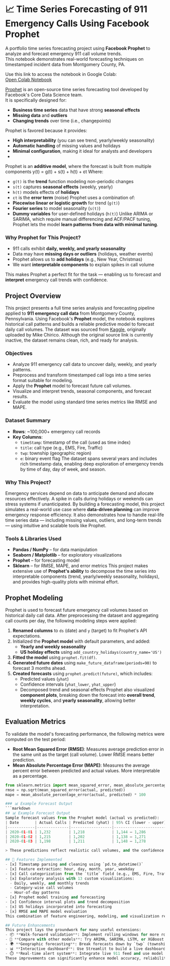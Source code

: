 # 📈 Time Series Forecasting of 911 Emergency Calls Using Facebook Prophet

A portfolio time series forecasting project using **Facebook Prophet** to analyze and forecast emergency 911 call volume trends.  
This notebook demonstrates real-world forecasting techniques on timestamped incident data from Montgomery County, PA.

Use this link to access the notebook in Google Colab:  
[Open Colab Notebook](https://github.com/yourusername/911-call-forecasting-prophet/blob/main/annotated_911_prophet_notebook.ipynb)

[Prophet](https://facebook.github.io/prophet/) is an open-source time series forecasting tool developed by Facebook's Core Data Science team.  
It is specifically designed for:

- **Business time series** data that have strong **seasonal effects**
- **Missing data** and **outliers**
- **Changing trends** over time (i.e., changepoints)

Prophet is favored because it provides:
- **High interpretability** (you can see trend, yearly/weekly seasonality)
- **Automatic handling** of missing values and holidays
- **Minimal configuration**, making it ideal for analysts and developers
- 
Prophet is an **additive model**, where the forecast is built from multiple components y(t) = g(t) + s(t) + h(t) + εt
Where:
- `g(t)` is the **trend** function modeling non-periodic changes
- `s(t)` captures **seasonal effects** (weekly, yearly)
- `h(t)` models effects of **holidays**
- `εt` is the **error term** (noise)
Prophet uses a combination of:
- **Piecewise linear or logistic growth** for trend (`g(t)`)
- **Fourier series** to model seasonality (`s(t)`)
- **Dummy variables** for user-defined holidays (`h(t)`)
Unlike ARIMA or SARIMA, which require manual differencing and ACF/PACF tuning, Prophet lets the model **learn patterns from data with minimal tuning**.

### Why Prophet for This Project?

-  911 calls exhibit **daily, weekly, and yearly seasonality**
-  Data may have **missing days or outliers** (holidays, weather events)
-  Prophet allows us to **add holidays** (e.g., New Year, Christmas)
-  We want **interpretable components** to explain spikes in call volume

This makes Prophet a perfect fit for the task — enabling us to forecast and **interpret** emergency call trends with confidence.


##  Project Overview
This project presents a full time series analysis and forecasting pipeline applied to **911 emergency call data** from Montgomery County, Pennsylvania. Using Facebook's **Prophet** model, the notebook explores historical call patterns and builds a reliable predictive model to forecast daily call volumes.
The dataset was sourced from [Kaggle](https://www.kaggle.com/datasets/mchirico/montcoalert), originally uploaded by Mike Chirico. Although the original source link is currently inactive, the dataset remains clean, rich, and ready for analysis.

###  Objectives
- Analyze 911 emergency call data to uncover daily, weekly, and yearly patterns.
- Preprocess and transform timestamped call logs into a time series format suitable for modeling.
- Apply the **Prophet** model to forecast future call volumes.
- Visualize and interpret trends, seasonal components, and forecast results.
- Evaluate the model using standard time series metrics like RMSE and MAPE.

###  Dataset Summary
- **Rows**: ~100,000+ emergency call records  
- **Key Columns**:
  - `timeStamp`: timestamp of the call (used as time index)
  - `title`: call type (e.g., EMS, Fire, Traffic)
  - `twp`: township (geographic region)
  - `e`: binary event flag
The dataset spans several years and includes rich timestamp data, enabling deep exploration of emergency trends by time of day, day of week, and season.

###  Why This Project?
Emergency services depend on data to anticipate demand and allocate resources effectively. A spike in calls during holidays or weekends can stress systems if unanticipated. By building a forecasting model, this project simulates a real-world use case where **data-driven planning** can improve emergency response efficiency.
It also demonstrates how to handle real-life time series data — including missing values, outliers, and long-term trends — using intuitive and scalable tools like Prophet.

### Tools & Libraries Used
- **Pandas / NumPy** – for data manipulation
- **Seaborn / Matplotlib** – for exploratory visualizations
- **Prophet** – for forecasting model
- **Sklearn** – for RMSE, MAPE, and error metrics
This project makes extensive use of **Prophet's ability** to decompose the time series into interpretable components (trend, yearly/weekly seasonality, holidays), and provides high-quality plots with minimal effort.

## Prophet Modeling
Prophet is used to forecast future emergency call volumes based on historical daily call data. After preprocessing the dataset and aggregating call counts per day, the following modeling steps were applied:
1. **Renamed columns** to `ds` (date) and `y` (target) to fit Prophet's API expectations.
2. Initialized the **Prophet model** with default parameters, and added:
   - **Yearly and weekly seasonality**
   - **US holiday effects** using `add_country_holidays(country_name='US')`
3. **Fitted the model** using `prophet.fit(df)`.
4. **Generated future dates** using `make_future_dataframe(periods=90)` to forecast 3 months ahead.
5. **Created forecasts** using `prophet.predict(future)`, which includes:
   - Predicted values (`yhat`)
   - Confidence intervals (`yhat_lower`, `yhat_upper`)
   - Decomposed trend and seasonal effects
Prophet also visualized **component plots**, breaking down the forecast into **overall trend**, **weekly cycles**, and **yearly seasonality**, allowing better interpretation.

## Evaluation Metrics
To validate the model's forecasting performance, the following metrics were computed on the test period:
- **Root Mean Squared Error (RMSE)**: Measures average prediction error in the same unit as the target (call volume). Lower RMSE means better prediction.
- **Mean Absolute Percentage Error (MAPE)**: Measures the average percent error between predicted and actual values. More interpretable as a percentage.
```python
from sklearn.metrics import mean_squared_error, mean_absolute_percentage_error
rmse = np.sqrt(mean_squared_error(actual, predicted))
mape = mean_absolute_percentage_error(actual, predicted) * 100

### 📊 Example Forecast Output
```markdown
## 📊 Example Forecast Output
Sample forecast values from the Prophet model (actual vs predicted):
| Date       | Actual Calls | Predicted (yhat) | 95% CI (lower - upper) |
|------------|--------------|------------------|-------------------------|
| 2020-01-01 | 1,232        | 1,218            | 1,144 – 1,286           |
| 2020-01-02 | 1,215        | 1,202            | 1,138 – 1,271           |
| 2020-01-03 | 1,198        | 1,211            | 1,148 – 1,278           |

> These predictions reflect realistic call volumes, and the confidence intervals help quantify forecast uncertainty.

## 🧠 Features Implemented
- [x] Timestamp parsing and cleaning using `pd.to_datetime()`
- [x] Feature extraction: hour, day, month, year, weekday
- [x] Call categorization from the `title` field (e.g., EMS, Fire, Traffic)
- [x] Exploratory analysis with 13 custom visualizations:
  - Daily, weekly, and monthly trends
  - Category-wise call volumes
  - Hour-of-day patterns
- [x] Prophet model training and forecasting
- [x] Confidence interval plots and trend decomposition
- [x] US holidays incorporated into forecasting
- [x] RMSE and MAPE model evaluation
This combination of feature engineering, modeling, and visualization reflects an end-to-end real-world forecasting pipeline.

## Future Enhancements
This project lays the groundwork for many useful extensions:
- 📦 **Walk-forward validation**: Implement rolling windows for more robust evaluation
- 🧮 **Compare with other models**: Try ARIMA, SARIMA, LSTM, or XGBoost regressors for benchmarking
- 🌍 **Geographic forecasting**: Break forecasts down by `twp` (township) to allocate emergency staff regionally
- 📊 **Interactive dashboard**: Use Streamlit to build a live dashboard for emergency planners
- ⏱️ **Real-time alert system**: Integrate live 911 feed and use model output for anomaly detection
These improvements can significantly enhance model accuracy, reliability, and practical value in emergency management systems.






